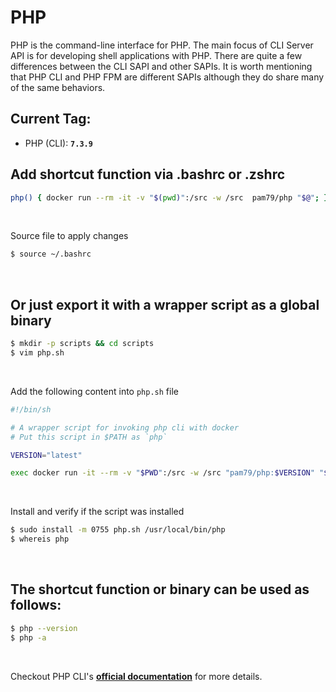 # PHP

PHP is the command-line interface for PHP. The main focus of CLI Server API is for developing shell applications with PHP. There are quite a few differences between the CLI SAPI and other SAPIs. It is worth mentioning that PHP CLI and PHP FPM are different SAPIs although they do share many of the same behaviors.

## Current Tag:

- PHP (CLI): **`7.3.9`**

## Add shortcut function via .bashrc or .zshrc

```bash
php() { docker run --rm -it -v "$(pwd)":/src -w /src  pam79/php "$@"; }
```
&nbsp;

Source file to apply changes
```bash
$ source ~/.bashrc
```
&nbsp;

## Or just export it with a wrapper script as a global binary
```bash
$ mkdir -p scripts && cd scripts
$ vim php.sh
```
&nbsp;

Add the following content into `php.sh` file

```bash
#!/bin/sh

# A wrapper script for invoking php cli with docker
# Put this script in $PATH as `php`

VERSION="latest"

exec docker run -it --rm -v "$PWD":/src -w /src "pam79/php:$VERSION" "$@"
```
&nbsp;

Install and verify if the script was installed

```bash
$ sudo install -m 0755 php.sh /usr/local/bin/php
$ whereis php
```
&nbsp;

## The shortcut function or binary can be used as follows:
```bash
$ php --version
$ php -a
```
&nbsp;

Checkout PHP CLI's [**official documentation**](https://www.php.net/manual/en/features.commandline.php) for more details.
